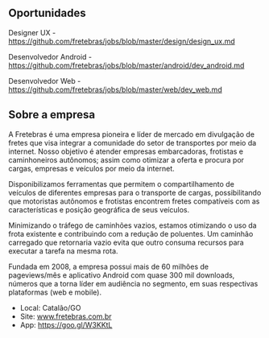 Oportunidades
-------------

Designer UX - https://github.com/fretebras/jobs/blob/master/design/design_ux.md

Desenvolvedor Android - https://github.com/fretebras/jobs/blob/master/android/dev_android.md

Desenvolvedor Web - https://github.com/fretebras/jobs/blob/master/web/dev_web.md

Sobre a empresa
-------------

A Fretebras é uma empresa pioneira e líder de mercado em divulgação de fretes que visa integrar a comunidade do setor de transportes por meio da internet. Nosso objetivo é atender empresas embarcadoras, frotistas e caminhoneiros autônomos; assim como otimizar a oferta e procura por cargas, empresas e veículos por meio da internet.

Disponibilizamos ferramentas que permitem o compartilhamento de veículos de diferentes empresas para o transporte de cargas, possibilitando que motoristas autônomos e frotistas encontrem fretes compatíveis com as características e posição geográfica de seus veículos.

Minimizando o tráfego de caminhões vazios, estamos otimizando o uso da frota existente e contribuindo com a redução de poluentes. Um caminhão carregado que retornaria vazio evita que outro consuma recursos para executar a tarefa na mesma rota.

Fundada em 2008, a empresa possui mais de 60 milhões de pageviews/mês e aplicativo Android com quase 300 mil downloads, números que a torna líder em audiência no segmento, em suas respectivas plataformas (web e mobile).

- Local: Catalão/GO
- Site: www.fretebras.com.br
- App: https://goo.gl/W3KKtL